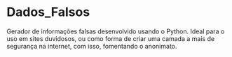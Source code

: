 # Dados_Falsos
Gerador de informações falsas desenvolvido usando o Python. Ideal para o uso em sites duvidosos, ou como forma de criar uma camada a mais de segurança na internet, com isso, fomentando o anonimato.
